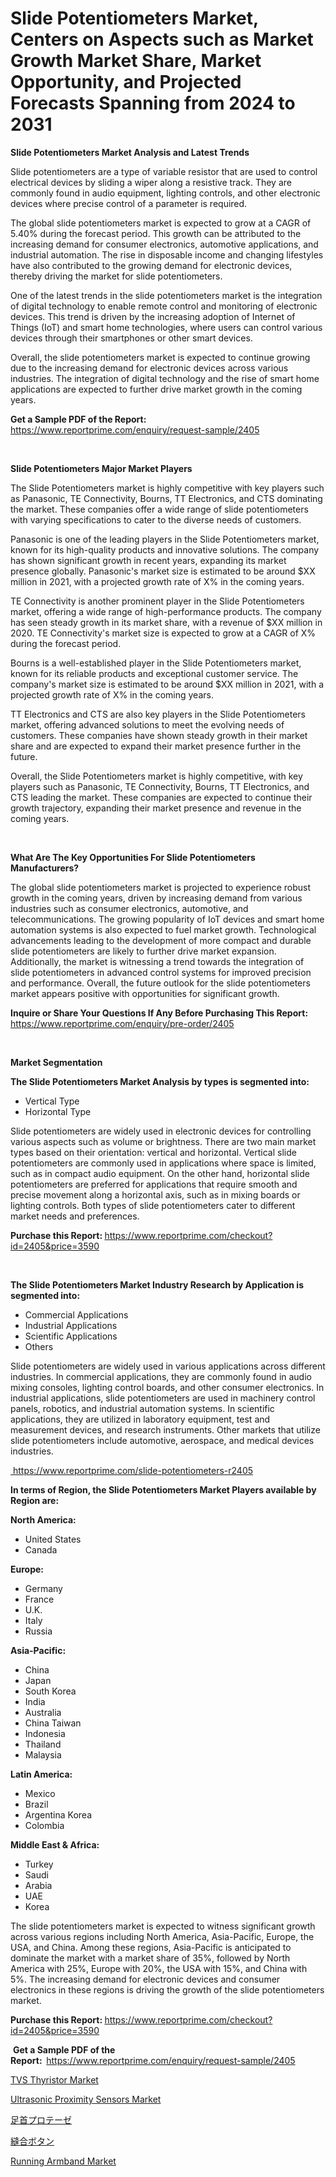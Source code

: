 <p><h1>Slide Potentiometers Market, Centers on Aspects such as Market Growth Market Share, Market Opportunity, and Projected Forecasts Spanning from 2024 to 2031</h1></p><p><strong>Slide Potentiometers Market Analysis and Latest Trends</strong></p>
<p><p>Slide potentiometers are a type of variable resistor that are used to control electrical devices by sliding a wiper along a resistive track. They are commonly found in audio equipment, lighting controls, and other electronic devices where precise control of a parameter is required. </p><p>The global slide potentiometers market is expected to grow at a CAGR of 5.40% during the forecast period. This growth can be attributed to the increasing demand for consumer electronics, automotive applications, and industrial automation. The rise in disposable income and changing lifestyles have also contributed to the growing demand for electronic devices, thereby driving the market for slide potentiometers.</p><p>One of the latest trends in the slide potentiometers market is the integration of digital technology to enable remote control and monitoring of electronic devices. This trend is driven by the increasing adoption of Internet of Things (IoT) and smart home technologies, where users can control various devices through their smartphones or other smart devices.</p><p>Overall, the slide potentiometers market is expected to continue growing due to the increasing demand for electronic devices across various industries. The integration of digital technology and the rise of smart home applications are expected to further drive market growth in the coming years.</p></p>
<p><strong>Get a Sample PDF of the Report:&nbsp;</strong> <a href="https://www.reportprime.com/enquiry/request-sample/2405">https://www.reportprime.com/enquiry/request-sample/2405</a></p>
<p>&nbsp;</p>
<p><strong>Slide Potentiometers Major Market Players</strong></p>
<p><p>The Slide Potentiometers market is highly competitive with key players such as Panasonic, TE Connectivity, Bourns, TT Electronics, and CTS dominating the market. These companies offer a wide range of slide potentiometers with varying specifications to cater to the diverse needs of customers.</p><p>Panasonic is one of the leading players in the Slide Potentiometers market, known for its high-quality products and innovative solutions. The company has shown significant growth in recent years, expanding its market presence globally. Panasonic's market size is estimated to be around $XX million in 2021, with a projected growth rate of X% in the coming years.</p><p>TE Connectivity is another prominent player in the Slide Potentiometers market, offering a wide range of high-performance products. The company has seen steady growth in its market share, with a revenue of $XX million in 2020. TE Connectivity's market size is expected to grow at a CAGR of X% during the forecast period.</p><p>Bourns is a well-established player in the Slide Potentiometers market, known for its reliable products and exceptional customer service. The company's market size is estimated to be around $XX million in 2021, with a projected growth rate of X% in the coming years.</p><p>TT Electronics and CTS are also key players in the Slide Potentiometers market, offering advanced solutions to meet the evolving needs of customers. These companies have shown steady growth in their market share and are expected to expand their market presence further in the future.</p><p>Overall, the Slide Potentiometers market is highly competitive, with key players such as Panasonic, TE Connectivity, Bourns, TT Electronics, and CTS leading the market. These companies are expected to continue their growth trajectory, expanding their market presence and revenue in the coming years.</p></p>
<p>&nbsp;</p>
<p><strong>What Are The Key Opportunities For Slide Potentiometers Manufacturers?</strong></p>
<p><p>The global slide potentiometers market is projected to experience robust growth in the coming years, driven by increasing demand from various industries such as consumer electronics, automotive, and telecommunications. The growing popularity of IoT devices and smart home automation systems is also expected to fuel market growth. Technological advancements leading to the development of more compact and durable slide potentiometers are likely to further drive market expansion. Additionally, the market is witnessing a trend towards the integration of slide potentiometers in advanced control systems for improved precision and performance. Overall, the future outlook for the slide potentiometers market appears positive with opportunities for significant growth.</p></p>
<p><strong>Inquire or Share Your Questions If Any Before Purchasing This Report:</strong> <a href="https://www.reportprime.com/enquiry/pre-order/2405">https://www.reportprime.com/enquiry/pre-order/2405</a></p>
<p>&nbsp;</p>
<p><strong>Market Segmentation</strong></p>
<p><strong>The Slide Potentiometers Market Analysis by types is segmented into:</strong></p>
<p><ul><li>Vertical Type</li><li>Horizontal Type</li></ul></p>
<p><p>Slide potentiometers are widely used in electronic devices for controlling various aspects such as volume or brightness. There are two main market types based on their orientation: vertical and horizontal. Vertical slide potentiometers are commonly used in applications where space is limited, such as in compact audio equipment. On the other hand, horizontal slide potentiometers are preferred for applications that require smooth and precise movement along a horizontal axis, such as in mixing boards or lighting controls. Both types of slide potentiometers cater to different market needs and preferences.</p></p>
<p><strong>Purchase this Report:&nbsp;</strong><a href="https://www.reportprime.com/checkout?id=2405&price=3590">https://www.reportprime.com/checkout?id=2405&price=3590</a></p>
<p>&nbsp;</p>
<p><strong>The Slide Potentiometers Market Industry Research by Application is segmented into:</strong></p>
<p><ul><li>Commercial Applications</li><li>Industrial Applications</li><li>Scientific Applications</li><li>Others</li></ul></p>
<p><p>Slide potentiometers are widely used in various applications across different industries. In commercial applications, they are commonly found in audio mixing consoles, lighting control boards, and other consumer electronics. In industrial applications, slide potentiometers are used in machinery control panels, robotics, and industrial automation systems. In scientific applications, they are utilized in laboratory equipment, test and measurement devices, and research instruments. Other markets that utilize slide potentiometers include automotive, aerospace, and medical devices industries.</p></p>
<p><a href="https://www.reportprime.com/slide-potentiometers-r2405">&nbsp;https://www.reportprime.com/slide-potentiometers-r2405</a></p>
<p><strong>In terms of Region, the Slide Potentiometers Market Players available by Region are:</strong></p>
<p>
    <p> <strong> North America: </strong>
        <ul>
            <li>United States</li>
            <li>Canada</li>
        </ul>
        </p> 
    <p> <strong> Europe: </strong>
        <ul>
            <li>Germany</li>
            <li>France</li>
            <li>U.K.</li>
            <li>Italy</li>
            <li>Russia</li>
        </ul>
        </p> 
    <p> <strong> Asia-Pacific: </strong>
        <ul>
            <li>China</li>
            <li>Japan</li>
            <li>South Korea</li>
            <li>India</li>
            <li>Australia</li>
            <li>China Taiwan</li>
            <li>Indonesia</li>
            <li>Thailand</li>
            <li>Malaysia</li>
        </ul>
        </p> 
    <p> <strong> Latin America: </strong>
        <ul>
            <li>Mexico</li>
            <li>Brazil</li>
            <li>Argentina Korea</li>
            <li>Colombia</li>
        </ul>
        </p> 
    <p> <strong> Middle East & Africa: </strong>
        <ul>
            <li>Turkey</li>
            <li>Saudi</li>
            <li>Arabia</li>
            <li>UAE</li>
            <li>Korea</li>
        </ul>
    </p>
    </p>
<p><p>The slide potentiometers market is expected to witness significant growth across various regions including North America, Asia-Pacific, Europe, the USA, and China. Among these regions, Asia-Pacific is anticipated to dominate the market with a market share of 35%, followed by North America with 25%, Europe with 20%, the USA with 15%, and China with 5%. The increasing demand for electronic devices and consumer electronics in these regions is driving the growth of the slide potentiometers market.</p></p>
<p><strong>Purchase this Report: </strong><a href="https://www.reportprime.com/checkout?id=2405&price=3590">https://www.reportprime.com/checkout?id=2405&price=3590</a></p>
<p>&nbsp;<strong>Get a Sample PDF of the Report:&nbsp;&nbsp;</strong><a href="https://www.reportprime.com/enquiry/request-sample/2405">https://www.reportprime.com/enquiry/request-sample/2405</a></p>
<p><strong></strong></p>
<p><p><a href="https://github.com/lorenzaSchmeler/Market-Research-Report-List-1/blob/main/tvs-thyristor-market.md">TVS Thyristor Market</a></p><p><a href="https://github.com/ruddyyedelwadw/Market-Research-Report-List-2/blob/main/ultrasonic-proximity-sensors-market.md">Ultrasonic Proximity Sensors Market</a></p><p><a href="https://github.com/alyle7648/Market-Research-Report-List-1/blob/main/185875772256.md">足首プロテーゼ</a></p><p><a href="https://github.com/leigh4852023/Market-Research-Report-List-1/blob/main/749505872257.md">縫合ボタン</a></p><p><a href="https://issuu.com/reportprime-2/docs/running-armband-market-size-2030.pptx">Running Armband Market</a></p></p>